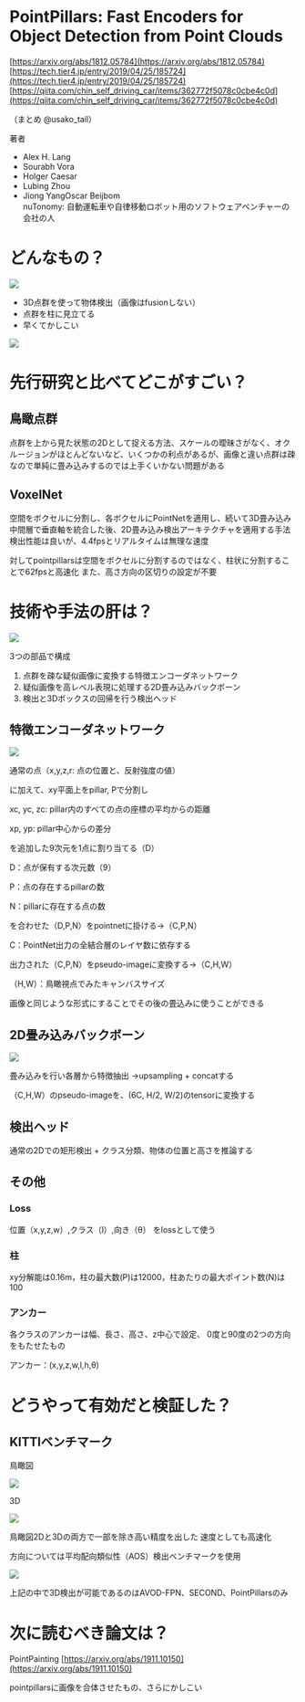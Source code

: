 # PointPillars: Fast Encoders for Object Detection from Point Clouds
[https://arxiv.org/abs/1812.05784](https://arxiv.org/abs/1812.05784)
[https://tech.tier4.jp/entry/2019/04/25/185724](https://tech.tier4.jp/entry/2019/04/25/185724)
[https://qiita.com/chin_self_driving_car/items/362772f5078c0cbe4c0d](https://qiita.com/chin_self_driving_car/items/362772f5078c0cbe4c0d)

（まとめ @usako_tail）

著者
* Alex H. Lang
* Sourabh Vora
* Holger Caesar
* Lubing Zhou
* Jiong YangOscar Beijbom  
nuTonomy: 自動運転車や自律移動ロボット用のソフトウェアベンチャーの会社の人

# どんなもの？
![](pointpillars/x1.png)

* 3D点群を使って物体検出（画像はfusionしない）
* 点群を柱に見立てる
* 早くてかしこい

![](pointpillars/x3.png)

# 先行研究と比べてどこがすごい？

## 鳥瞰点群
点群を上から見た状態の2Dとして捉える方法、スケールの曖昧さがなく、オクルージョンがほとんどないなど、いくつかの利点があるが、画像と違い点群は疎なので単純に畳み込みするのでは上手くいかない問題がある

## VoxelNet
空間をボクセルに分割し、各ボクセルにPointNetを適用し、続いて3D畳み込み中間層で垂直軸を統合した後、2D畳み込み検出アーキテクチャを適用する手法
検出性能は良いが、4.4fpsとリアルタイムは無理な速度

対してpointpillarsは空間をボクセルに分割するのではなく、柱状に分割することで62fpsと高速化
また、高さ方向の区切りの設定が不要

# 技術や手法の肝は？
![](pointpillars/x2.png)

3つの部品で構成
1. 点群を疎な疑似画像に変換する特徴エンコーダネットワーク
2. 疑似画像を高レベル表現に処理する2D畳み込みバックボーン
3. 検出と3Dボックスの回帰を行う検出ヘッド

## 特徴エンコーダネットワーク

![](pointpillars/1.png)

通常の点（x,y,z,r: 点の位置と、反射強度の値）

に加えて、xy平面上をpillar, Pで分割し

xc, yc, zc: pillar内のすべての点の座標の平均からの距離  

xp, yp: pillar中心からの差分

を追加した9次元を1点に割り当てる（D）

D：点が保有する次元数（9）

P：点の存在するpillarの数

N：pillarに存在する点の数

を合わせた（D,P,N）をpointnetに掛ける→（C,P,N）

C：PointNet出力の全結合層のレイヤ数に依存する  

出力された（C,P,N）をpseudo-imageに変換する→（C,H,W）

（H,W）：鳥瞰視点でみたキャンバスサイズ

画像と同じような形式にすることでその後の畳込みに使うことができる

## 2D畳み込みバックボーン
![](pointpillars/2.png)

畳み込みを行い各層から特徴抽出
→upsampling + concatする

（C,H,W）のpseudo-imageを、(6C, H/2, W/2)のtensorに変換する

## 検出ヘッド

通常の2Dでの矩形検出 + クラス分類、物体の位置と高さを推論する
## その他
### Loss
位置（x,y,z,w）,クラス（l）,向き（θ）
をlossとして使う
### 柱
xy分解能は0.16m，柱の最大数(P)は12000，柱あたりの最大ポイント数(N)は100
### アンカー
各クラスのアンカーは幅、長さ、高さ、z中心で設定、
0度と90度の2つの方向をもたせたもの

アンカー：(x,y,z,w,l,h,θ)

# どうやって有効だと検証した？

##  KITTIベンチマーク
鳥瞰図

![](pointpillars/t1.png)

3D

![](pointpillars/t2.png)

鳥瞰図2Dと3Dの両方で一部を除き高い精度を出した
速度としても高速化

方向については平均配向類似性（AOS）検出ベンチマークを使用

![](pointpillars/t3.png)

上記の中で3D検出が可能であるのはAVOD-FPN、SECOND、PointPillarsのみ

# 次に読むべき論文は？

PointPainting
[https://arxiv.org/abs/1911.10150](https://arxiv.org/abs/1911.10150)

pointpillarsに画像を合体させたもの、さらにかしこい
